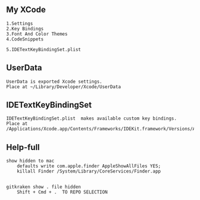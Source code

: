 My XCode
---
    1.Settings 
    2.Key Bindings 
    3.Font And Color Themes 
    4.CodeSnippets
    
    5.IDETextKeyBindingSet.plist

UserData
--- 
    UserData is exported Xcode settings.
    Place at ~/Library/Developer/Xcode/UserData



IDETextKeyBindingSet
---
    IDETextKeyBindingSet.plist  makes available custom key bindings.
    Place at /Applications/Xcode.app/Contents/Frameworks/IDEKit.framework/Versions/A/Resources/IDETextKeyBindingSet.plist.

 
Help-full
---
    show hidden to mac 
        defaults write com.apple.finder AppleShowAllFiles YES;
        killall Finder /System/Library/CoreServices/Finder.app
    

    gitkraken show . file hidden
        Shift + Cmd + .  TO REPO SELECTION
    

